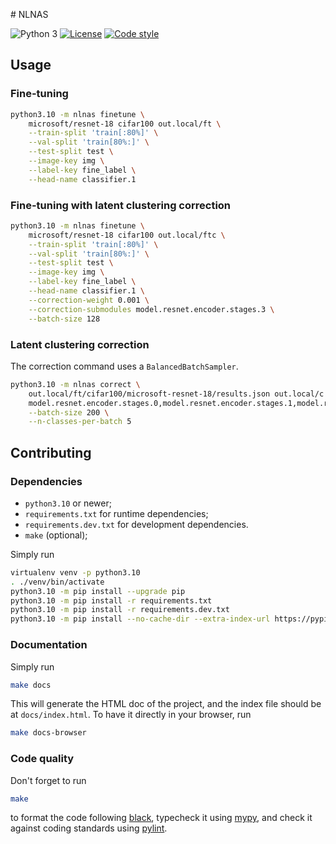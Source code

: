 # NLNAS

![Python 3](https://img.shields.io/badge/python-3-blue?logo=python)
[![License](https://img.shields.io/badge/license-MIT-green)](https://choosealicense.com/licenses/mit/)
[![Code style](https://img.shields.io/badge/style-black-black)](https://pypi.org/project/black)

## Usage

### Fine-tuning

```sh
python3.10 -m nlnas finetune \
    microsoft/resnet-18 cifar100 out.local/ft \
    --train-split 'train[:80%]' \
    --val-split 'train[80%:]' \
    --test-split test \
    --image-key img \
    --label-key fine_label \
    --head-name classifier.1
```

### Fine-tuning with latent clustering correction

```sh
python3.10 -m nlnas finetune \
    microsoft/resnet-18 cifar100 out.local/ftc \
    --train-split 'train[:80%]' \
    --val-split 'train[80%:]' \
    --test-split test \
    --image-key img \
    --label-key fine_label \
    --head-name classifier.1 \
    --correction-weight 0.001 \
    --correction-submodules model.resnet.encoder.stages.3 \
    --batch-size 128
```


### Latent clustering correction

The correction command uses a `BalancedBatchSampler`.

```sh
python3.10 -m nlnas correct \
    out.local/ft/cifar100/microsoft-resnet-18/results.json out.local/c \
    model.resnet.encoder.stages.0,model.resnet.encoder.stages.1,model.resnet.encoder.stages.2,model.resnet.encoder.stages.3 0.001 \
    --batch-size 200 \
    --n-classes-per-batch 5
```

## Contributing

### Dependencies

- `python3.10` or newer;
- `requirements.txt` for runtime dependencies;
- `requirements.dev.txt` for development dependencies.
- `make` (optional);

Simply run

```sh
virtualenv venv -p python3.10
. ./venv/bin/activate
python3.10 -m pip install --upgrade pip
python3.10 -m pip install -r requirements.txt
python3.10 -m pip install -r requirements.dev.txt
python3.10 -m pip install --no-cache-dir --extra-index-url https://pypi.nvidia.com -r requirements.cuda12.txt
```

### Documentation

Simply run

```sh
make docs
```

This will generate the HTML doc of the project, and the index file should be at
`docs/index.html`. To have it directly in your browser, run

```sh
make docs-browser
```

### Code quality

Don't forget to run

```sh
make
```

to format the code following [black](https://pypi.org/project/black/),
typecheck it using [mypy](http://mypy-lang.org/), and check it against coding
standards using [pylint](https://pylint.org/).

